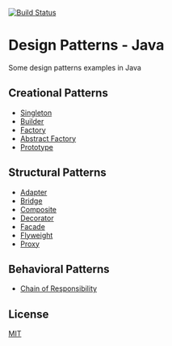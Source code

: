 [![Build Status](https://app.travis-ci.com/vanessavps/java-design-patterns.svg?branch=main)](https://app.travis-ci.com/vanessavps/java-design-patterns)
# Design Patterns - Java
Some design patterns examples in Java

## Creational Patterns
* [Singleton](src/main/java/com/vanessavps/patterns/creational/singleton)
* [Builder](src/main/java/com/vanessavps/patterns/creational/builder)
* [Factory](src/main/java/com/vanessavps/patterns/creational/factory)
* [Abstract Factory](src/main/java/com/vanessavps/patterns/creational/abstractFactory)
* [Prototype](src/main/java/com/vanessavps/patterns/creational/prototype)

## Structural Patterns
* [Adapter](src/main/java/com/vanessavps/patterns/structural/adapter)
* [Bridge](src/main/java/com/vanessavps/patterns/structural/bridge)
* [Composite](src/main/java/com/vanessavps/patterns/structural/composite)
* [Decorator](src/main/java/com/vanessavps/patterns/structural/decorator)
* [Facade](src/main/java/com/vanessavps/patterns/structural/facade)
* [Flyweight](src/main/java/com/vanessavps/patterns/structural/flyweight)
* [Proxy](src/main/java/com/vanessavps/patterns/structural/proxy)

## Behavioral Patterns
* [Chain of Responsibility](src/main/java/com/vanessavps/patterns/behavioral/chainOfResponsibility)

## License
[MIT](https://choosealicense.com/licenses/mit/)
